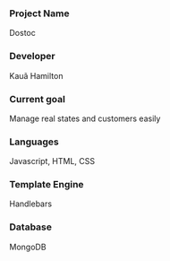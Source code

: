 ### Project Name
Dostoc

### Developer
Kauã Hamilton

### Current goal
Manage real states and customers easily

### Languages
Javascript, HTML, CSS

### Template Engine
Handlebars

### Database
MongoDB
